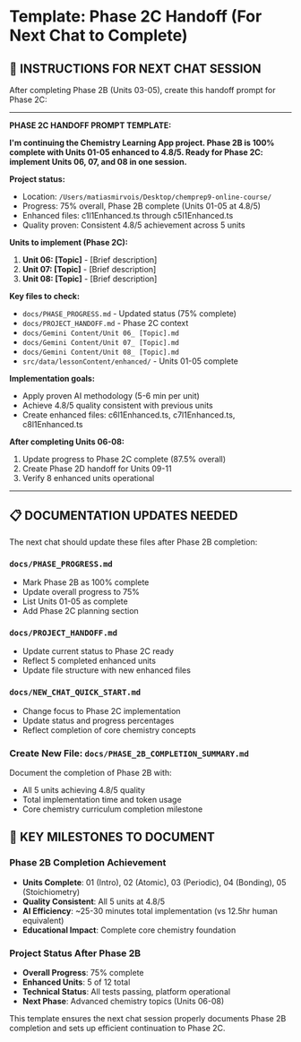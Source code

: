 # Template: Phase 2C Handoff (For Next Chat to Complete)

## 🎯 INSTRUCTIONS FOR NEXT CHAT SESSION

After completing Phase 2B (Units 03-05), create this handoff prompt for Phase 2C:

---

**PHASE 2C HANDOFF PROMPT TEMPLATE:**

**I'm continuing the Chemistry Learning App project. Phase 2B is 100% complete with Units 01-05 enhanced to 4.8/5. Ready for Phase 2C: implement Units 06, 07, and 08 in one session.**

**Project status:**
- Location: `/Users/matiasmirvois/Desktop/chemprep9-online-course/`
- Progress: 75% overall, Phase 2B complete (Units 01-05 at 4.8/5)
- Enhanced files: c1l1Enhanced.ts through c5l1Enhanced.ts
- Quality proven: Consistent 4.8/5 achievement across 5 units

**Units to implement (Phase 2C):**
1. **Unit 06: [Topic]** - [Brief description]
2. **Unit 07: [Topic]** - [Brief description]  
3. **Unit 08: [Topic]** - [Brief description]

**Key files to check:**
- `docs/PHASE_PROGRESS.md` - Updated status (75% complete)
- `docs/PROJECT_HANDOFF.md` - Phase 2C context
- `docs/Gemini Content/Unit 06_ [Topic].md`
- `docs/Gemini Content/Unit 07_ [Topic].md`
- `docs/Gemini Content/Unit 08_ [Topic].md`
- `src/data/lessonContent/enhanced/` - Units 01-05 complete

**Implementation goals:**
- Apply proven AI methodology (5-6 min per unit)
- Achieve 4.8/5 quality consistent with previous units
- Create enhanced files: c6l1Enhanced.ts, c7l1Enhanced.ts, c8l1Enhanced.ts

**After completing Units 06-08:**
1. Update progress to Phase 2C complete (87.5% overall)
2. Create Phase 2D handoff for Units 09-11
3. Verify 8 enhanced units operational

---

## 📋 DOCUMENTATION UPDATES NEEDED

The next chat should update these files after Phase 2B completion:

### **`docs/PHASE_PROGRESS.md`**
- Mark Phase 2B as 100% complete
- Update overall progress to 75%
- List Units 01-05 as complete
- Add Phase 2C planning section

### **`docs/PROJECT_HANDOFF.md`**
- Update current status to Phase 2C ready
- Reflect 5 completed enhanced units
- Update file structure with new enhanced files

### **`docs/NEW_CHAT_QUICK_START.md`**
- Change focus to Phase 2C implementation
- Update status and progress percentages
- Reflect completion of core chemistry concepts

### **Create New File: `docs/PHASE_2B_COMPLETION_SUMMARY.md`**
Document the completion of Phase 2B with:
- All 5 units achieving 4.8/5 quality
- Total implementation time and token usage
- Core chemistry curriculum completion milestone

## 🎯 KEY MILESTONES TO DOCUMENT

### **Phase 2B Completion Achievement**
- **Units Complete**: 01 (Intro), 02 (Atomic), 03 (Periodic), 04 (Bonding), 05 (Stoichiometry)
- **Quality Consistent**: All 5 units at 4.8/5
- **AI Efficiency**: ~25-30 minutes total implementation (vs 12.5hr human equivalent)
- **Educational Impact**: Complete core chemistry foundation

### **Project Status After Phase 2B**
- **Overall Progress**: 75% complete
- **Enhanced Units**: 5 of 12 total
- **Technical Status**: All tests passing, platform operational
- **Next Phase**: Advanced chemistry topics (Units 06-08)

This template ensures the next chat session properly documents Phase 2B completion and sets up efficient continuation to Phase 2C.
